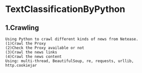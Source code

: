 TextClassificationByPython
==============================================================


1.Crawling
------------------------------------------------------------------
    Using Python to crawl different kinds of news from Netease.
    (1)Crawl the Proxy
    (2)Check the Proxy available or not
    (3)Crawl the news links
    (4)Crawl the news content
    Using: multi-thread, BeautifulSoup, re, requests, urllib, http.cookiejar
